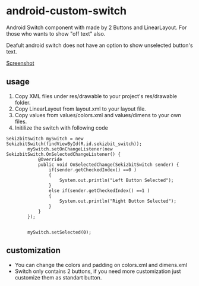 # android-custom-switch
Android Switch component with made by 2 Buttons and LinearLayout. For those who wants to show "off text" also.

Deafult android switch does not have an option to show unselected button's text. 

[Screenshot](http://imgbox.com/WdGluJGK) 


## usage

1. Copy XML files under res/drawable to your project's res/drawable folder.
2. Copy LinearLayout from layout.xml to your layout file.
3. Copy values from values/colors.xml and values/dimens to your own files.
4. Initilize the switch with following code
```
SekizbitSwitch mySwitch = new SekizbitSwitch(findViewById(R.id.sekizbit_switch));
        mySwitch.setOnChangeListener(new SekizbitSwitch.OnSelectedChangeListener() {
            @Override
            public void OnSelectedChange(SekizbitSwitch sender) {
                if(sender.getCheckedIndex() ==0 )
                {
					System.out.println("Left Button Selected");
                }
                else if(sender.getCheckedIndex() ==1 )
                {
                    System.out.println("Right Button Selected");
                }
            }
        });
        
        
        mySwitch.setSelected(0);
```
## customization
* You can change the colors and padding on colors.xml and dimens.xml
* Switch only contains 2 buttons, if you need more customization just customize them as  standart button.
